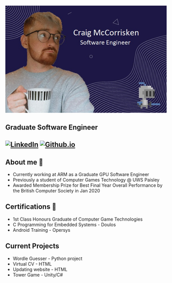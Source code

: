 ![Header](https://github.com/CraigMcC1997/CraigMcC1997/blob/main/GitHubHeader.jpg "Header")

## Graduate Software Engineer

[![LinkedIn](https://img.shields.io/badge/LinkedIn-Craig%20McCorrisken-blue)](https://www.linkedin.com/in/craig-mccorrisken)
[![Github.io](https://img.shields.io/badge/github.io-Craig%20McCorrisken-green)](https://craigmcc1997.github.io/craigmccorrisken.github.io/)
---

## About me :rocket:
- Currently working at ARM as a Graduate GPU Software Engineer
- Previously a student of Computer Games Technology @ UWS Paisley
- Awarded Membership Prize for Best Final Year Overall Performance by the British Computer Society in Jan 2020

## Certifications :scroll:
- 1st Class Honours Graduate of Computer Game Technologies
- C Programming for Embedded Systems - Doulos
- Android Training - Opersys

## Current Projects
- Wordle Guesser - Python project
- Virtual CV - HTML
- Updating website - HTML
- Tower Game - Unity/C#
